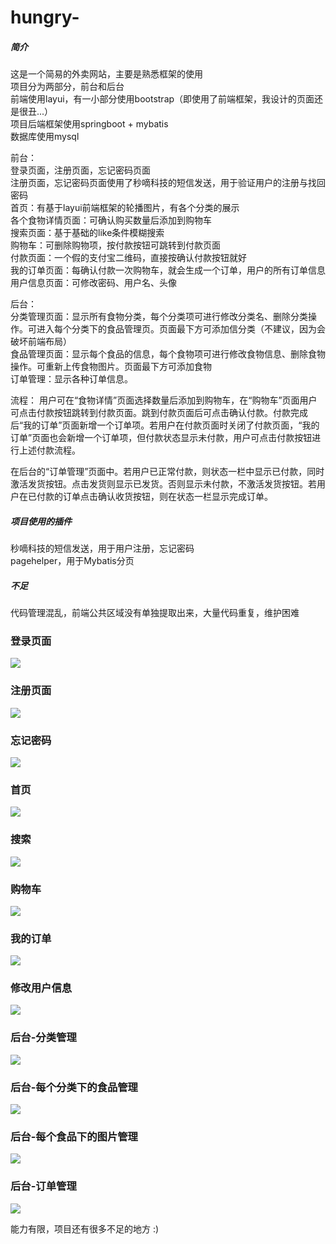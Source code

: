 # hungry-

##### 简介
这是一个简易的外卖网站，主要是熟悉框架的使用  
项目分为两部分，前台和后台  
前端使用layui，有一小部分使用bootstrap（即使用了前端框架，我设计的页面还是很丑...）   
项目后端框架使用springboot + mybatis  
数据库使用mysql

前台：   
登录页面，注册页面，忘记密码页面  
注册页面，忘记密码页面使用了秒嘀科技的短信发送，用于验证用户的注册与找回密码  
首页：有基于layui前端框架的轮播图片，有各个分类的展示  
各个食物详情页面：可确认购买数量后添加到购物车  
搜索页面：基于基础的like条件模糊搜索  
购物车：可删除购物项，按付款按钮可跳转到付款页面  
付款页面：一个假的支付宝二维码，直接按确认付款按钮就好  
我的订单页面：每确认付款一次购物车，就会生成一个订单，用户的所有订单信息  
用户信息页面：可修改密码、用户名、头像  

后台：  
分类管理页面：显示所有食物分类，每个分类项可进行修改分类名、删除分类操作。可进入每个分类下的食品管理页。页面最下方可添加信分类（不建议，因为会破坏前端布局）  
食品管理页面：显示每个食品的信息，每个食物项可进行修改食物信息、删除食物操作。可重新上传食物图片。页面最下方可添加食物  
订单管理：显示各种订单信息。



流程：
用户可在“食物详情”页面选择数量后添加到购物车，在“购物车”页面用户可点击付款按钮跳转到付款页面。跳到付款页面后可点击确认付款。付款完成后“我的订单”页面新增一个订单项。若用户在付款页面时关闭了付款页面，“我的订单”页面也会新增一个订单项，但付款状态显示未付款，用户可点击付款按钮进行上述付款流程。  

在后台的“订单管理”页面中。若用户已正常付款，则状态一栏中显示已付款，同时激活发货按钮。点击发货则显示已发货。否则显示未付款，不激活发货按钮。若用户在已付款的订单点击确认收货按钮，则在状态一栏显示完成订单。
  


##### 项目使用的插件
秒嘀科技的短信发送，用于用户注册，忘记密码  
pagehelper，用于Mybatis分页  

##### 不足
代码管理混乱，前端公共区域没有单独提取出来，大量代码重复，维护困难

### 登录页面
![](https://raw.githubusercontent.com/LJH612342/hungry-/master/readmeImg/1.png)

### 注册页面
![](https://raw.githubusercontent.com/LJH612342/hungry-/master/readmeImg/2.png)

### 忘记密码
![](https://raw.githubusercontent.com/LJH612342/hungry-/master/readmeImg/3.png)

### 首页
![](https://raw.githubusercontent.com/LJH612342/hungry-/master/readmeImg/4.png)

### 搜索
![](https://raw.githubusercontent.com/LJH612342/hungry-/master/readmeImg/5.png)

### 购物车
![](https://raw.githubusercontent.com/LJH612342/hungry-/master/readmeImg/6.png)

### 我的订单
![](https://raw.githubusercontent.com/LJH612342/hungry-/master/readmeImg/7.png)

### 修改用户信息
![](https://raw.githubusercontent.com/LJH612342/hungry-/master/readmeImg/8.png)

### 后台-分类管理
![](https://raw.githubusercontent.com/LJH612342/hungry-/master/readmeImg/9.png)

### 后台-每个分类下的食品管理
![](https://raw.githubusercontent.com/LJH612342/hungry-/master/readmeImg/10.png)

### 后台-每个食品下的图片管理
![](https://raw.githubusercontent.com/LJH612342/hungry-/master/readmeImg/11.png)

### 后台-订单管理
![](https://raw.githubusercontent.com/LJH612342/hungry-/master/readmeImg/12.png)

能力有限，项目还有很多不足的地方 :)
